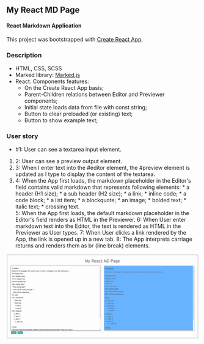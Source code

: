 ## My React MD Page
#### React Markdown Application

This project was bootstrapped with [Create React App](https://github.com/facebookincubator/create-react-app).

### Description

* HTML, CSS, SCSS
* Marked library: [Marked.js](https://cdnjs.com/libraries/marked)
* React. Components features:
     * On the Create React App basis;
     * Parent-Children relations between Editor and Previewer components;
     * Initial state loads data from file with const string;
     * Button to clear preloaded (or existing) text;
     * Button to show example text;

### User story
* #1: User can see a textarea input element.
1.   2: User can see a preview output element.
1.   3: When I enter text into the #editor element, the #preview element is updated as I type to display the content of the textarea.
1.   4: When the App first loads, the markdown placeholder in the Editor's field  contains valid markdown that represents following elements:
    * a header (H1 size);
    * a sub header (H2 size);
    * a link;
    * inline code;
    * a code block;
    * a list item;
    * a blockquote;
    * an image;
    * bolded text;
    * italic text;
    * crossing text.    
5: When the App first loads, the default markdown placeholder in the Editor's field renders as HTML in the Previewer.
6: When User enter markdown text into the Editor, the text is rendered as HTML in the Previewer as User types.
7: When User clicks a link rendered by the App, the link is opened up in a new tab.
8: The App interprets carriage returns and renders them as br (line break) elements.

![Jest watch mode](https://raw.githubusercontent.com/vickochetkov/my-md-page/master/img/11.gif)
